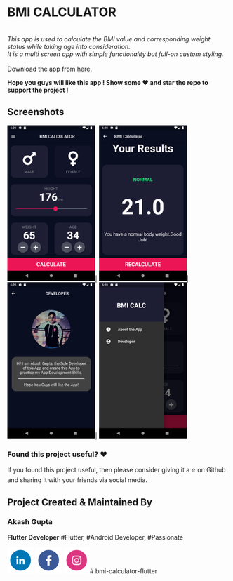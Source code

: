 # BMI CALCULATOR
<br>_This app is used to calculate the BMI value and corresponding weight status while taking age into consideration.<br>
It is a multi screen app with simple functionality but full-on custom styling.<br><br>_
Download the app from [here](https://github.com/Akash-Gupta-2000/bmiCalculator/raw/master/bmiCalculator.apk).

**Hope you guys will like this app ! Show some ❤️ and star the repo to support the project !**
<br>
## Screenshots
<img src="https://github.com/Akash-Gupta-2000/bmiCalculator/blob/master/images/readme/homePage.png?raw=true" width="200">|
<img src="https://github.com/Akash-Gupta-2000/bmiCalculator/blob/master/images/readme/resultsPage.png?raw=true" width="200">|
<img src="https://github.com/Akash-Gupta-2000/bmiCalculator/blob/master/images/readme/devPage.png" width="200">|
<img src="https://github.com/Akash-Gupta-2000/bmiCalculator/blob/master/images/readme/drawer.png?raw=true" width="200">

### Found this project useful? :heart:

If you found this project useful, then please consider giving it a :star: on Github and sharing it with your friends via social media.

## Project Created & Maintained By

### Akash Gupta 
**Flutter Developer** #Flutter, #Android Developer, #Passionate

<a href="https://www.linkedin.com/in/akashgupta2000/"><img src="https://github.com/aritraroy/social-icons/blob/master/linkedin-icon.png?raw=true" width="60"></a>
<a href="https://www.facebook.com/profile.php?id=100011464338988"><img src="https://github.com/aritraroy/social-icons/blob/master/facebook-icon.png?raw=true" width="60"></a>
<a href="https://www.instagram.com/gupta.akash.2000/"><img src="https://github.com/aritraroy/social-icons/blob/master/instagram-icon.png?raw=true" width="60"></a># bmi-calculator-flutter
